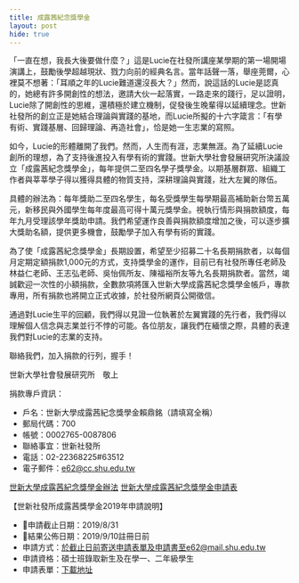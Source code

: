 ```yaml
---
title: 成露茜紀念獎學金
layout: post
hide: true
---
```


「一直在想，我長大後要做什麼？」這是Lucie在社發所講座某學期的第一場開場演講上，鼓勵後學超越現狀、戮力向前的經典名言。當年話聲一落，舉座莞爾，心裡莫不想著：「耳順之年的Lucie難道還沒長大？」然而，說這話的Lucie是認真的，她總有許多開創性的想法，邀請大伙一起落實，一路走來的踐行，足以證明，Lucie除了開創性的思維，還積極於建立機制，促發後生晚輩得以延續理念。世新社發所的創立正是她結合理論與實踐的基地，而Lucie所擬的十六字箴言：「有學有術、實踐基層、回歸理論、再造社會」，恰是她一生志業的寫照。

如今，Lucie的形體離開了我們。然而，人生而有涯，志業無涯。為了延續Lucie創所的理想，為了支持後進投入有學有術的實踐。世新大學社會發展研究所決議設立「成露茜紀念獎學金」，每年提供二至四名學子獎學金。以期基層群眾、組織工作者與莘莘學子得以獲得具體的物質支持，深耕理論與實踐，壯大左翼的隊伍。

具體的辦法為：每年獎助二至四名學生，每名受獎學生每學期最高補助新台幣五萬元，新移民與外國學生每年度最高可得十萬元獎學金。視執行情形與捐款額度，每年九月受理該學年獎助申請。我們希望運作良善與捐款額度增加之後，可以逐步擴大獎助名額，提供更多機會，鼓勵學子加入有學有術的實踐。

為了使「成露茜紀念獎學金」長期設置，希望至少招募二十名長期捐款者，以每個月定期定額捐款1,000元的方式，支持獎學金的運作，目前已有社發所專任老師及林益仁老師、王志弘老師、吳怡佩所友、陳福裕所友等九名長期捐款者。當然，竭誠歡迎一次性的小額捐款，全數款項將匯入世新大學成露茜紀念獎學金帳戶，專款專用，所有捐款也將開立正式收據，於社發所網頁公開徵信。

通過對Lucie生平的回顧，我們得以見證一位執著於左翼實踐的先行者，我們得以理解個人信念與志業並行不悖的可能。各位朋友，讓我們在緬懷之際，具體的表達我們對Lucie的志業的支持。

聯絡我們，加入捐款的行列，握手！

世新大學社會發展研究所　敬上

捐款專戶資訊：
- 戶名：世新大學成露茜紀念獎學金賴鼎銘（請填寫全稱）
- 郵局代碼：700
- 帳號：0002765-0087806
- 聯絡事宜：世新社發所
- 電話：02-22368225#63512
- 電子郵件：e62@cc.shu.edu.tw

<p class="main_text"><a href="../download/rule991125.doc" title="世新大學成露茜紀念獎學金辦法">世新大學成露茜紀念獎學金辦法</a> <a href="../download/form991125.doc" title="世新大學成露茜紀念獎學金申請表">世新大學成露茜紀念獎學金申請表</a></p>

【世新社發所成露茜獎學金2019年申請說明】  

- 📅申請截止日期：2019/8/31
- 📅結果公佈日期：2019/9/10註冊日前
- 申請方式：於截止日前寄送申請表單及申請書至e62@mail.shu.edu.tw
- 申請資格：碩士班錄取新生及在學一、二年級學生
- 申請表單：[下載地址](https://e62.shu.edu.tw/download/form991125.doc)